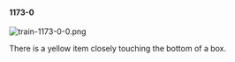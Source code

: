 #### 1173-0
![train-1173-0-0.png](https://github.com/lil-lab/nlvr/raw/master/nlvr/train/images/31/train-1173-0-0.png "train-1173-0-0.png")

There is a yellow item closely touching the bottom of a box.